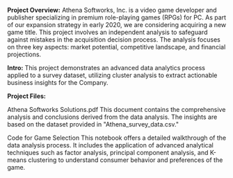**Project Overview:**
Athena Softworks, Inc. is a video game developer and publisher specializing in premium role-playing games (RPGs) for PC. 
As part of our expansion strategy in early 2020, we are considering acquiring a new game title. 
This project involves an independent analysis to safeguard against mistakes in the acquisition decision process. 
The analysis focuses on three key aspects: market potential, competitive landscape, and financial projections.

**Intro:**
This project demonstrates an advanced data analytics process applied to a survey dataset, utilizing cluster analysis to extract actionable business insights for the Company.

**Project Files:**

Athena Softworks Solutions.pdf
This document contains the comprehensive analysis and conclusions derived from the data analysis. The insights are based on the dataset provided in "Athena_survey_data.csv."

Code for Game Selection
This notebook offers a detailed walkthrough of the data analysis process. It includes the application of advanced analytical techniques such as factor analysis, principal component analysis, and K-means clustering to understand consumer behavior and preferences of the game.
